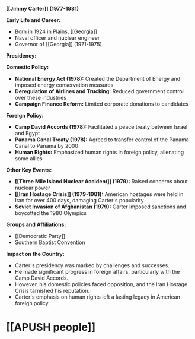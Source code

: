 **[[Jimmy Carter]] (1977-1981)**

**Early Life and Career:**

* Born in 1924 in Plains, [[Georgia]]
* Naval officer and nuclear engineer
* Governor of [[Georgia]] (1971-1975)

**Presidency:**

**Domestic Policy:**

* **National Energy Act (1978):** Created the Department of Energy and imposed energy conservation measures
* **Deregulation of Airlines and Trucking:** Reduced government control over these industries
* **Campaign Finance Reform:** Limited corporate donations to candidates

**Foreign Policy:**

* **Camp David Accords (1978):** Facilitated a peace treaty between Israel and Egypt
* **Panama Canal Treaty (1978):** Agreed to transfer control of the Panama Canal to Panama by 2000
* **Human Rights:** Emphasized human rights in foreign policy, alienating some allies

**Other Key Events:**

* **[[Three Mile Island Nuclear Accident]] (1979):** Raised concerns about nuclear power
* **[[Iran Hostage Crisis]] (1979-1981):** American hostages were held in Iran for over 400 days, damaging Carter's popularity
* **Soviet Invasion of Afghanistan (1979):** Carter imposed sanctions and boycotted the 1980 Olympics

**Groups and Affiliations:**

* [[Democratic Party]]
* Southern Baptist Convention

**Impact on the Country:**

* Carter's presidency was marked by challenges and successes.
* He made significant progress in foreign affairs, particularly with the Camp David Accords.
* However, his domestic policies faced opposition, and the Iran Hostage Crisis tarnished his reputation.
* Carter's emphasis on human rights left a lasting legacy in American foreign policy.
# [[APUSH people]]